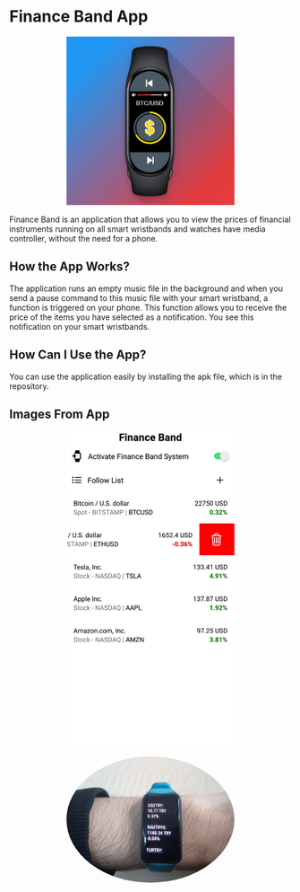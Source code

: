 # Finance Band App
<p align="center">
  <img src="https://github.com/FurkanOzgel/finance-band/blob/main/images/icon.png?raw=true" width="300" height="300" />
</p>
Finance Band is an application that allows you to view the prices of financial instruments running on all smart wristbands and watches have media controller, without the need for a phone.

## How the App Works?
The application runs an empty music file in the background and when you send a pause command to this music file with your smart wristband, a function is triggered on your phone. This function allows you to receive the price of the items you have selected as a notification. You see this notification on your smart wristbands.

## How Can I Use the App?
You can use the application easily by installing the apk file, which is in the repository.

## Images From App

<p align="center">
<kbd>
  <img src="https://github.com/FurkanOzgel/finance-band/blob/main/images/ss.jpeg?raw=true" width="300" height=auto  />
 </kbd>
</p>

<p align="center">
  <img style="border-radius:50%" src="https://github.com/FurkanOzgel/finance-band/blob/main/images/notification.jpeg?raw=true" width="300" height=auto/>
</p>
